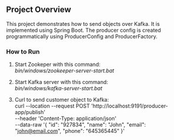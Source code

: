 ## Project Overview
This project demonstrates how to send objects over Kafka. It is implemented using Spring Boot. 
The producer config is created programmatically using ProducerConfig and ProducerFactory.

### How to Run
1. Start Zookeper with this command:  
   <em>bin/windows/zookeeper-server-start.bat</em>  


2. Start Kafka server with this command:  
   <em>bin/windows/kafka-server-start.bat</em>


3. Curl to send customer object to Kafka:  
curl --location --request POST 'http://localhost:9191/producer-app/publish' \
--header 'Content-Type: application/json' \
--data-raw '{
"id": "927834",
"name": "John",
"email": "john@email.com",
"phone": "645365445"
}'